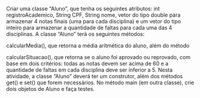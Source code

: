 Criar uma classe “Aluno”, que tenha os seguintes atributos: int registroAcademico,
String CPF, String nome, vetor do tipo double para armazenar 4 notas finais (uma
para cada disciplina) e um vetor do tipo inteiro para armazenar a quantidade de faltas
para cada uma das 4 disciplinas. A classe “Aluno” terá os seguintes métodos:

calcularMedia(), que retorna a média aritmética do aluno, além do método

calcularSituacao(), que retorna se o aluno foi aprovado ou reprovado, com base em
dois critérios: todas as notas devem ser acima de 60 e a quantidade de faltas em
cada disciplina deve ser inferior a 5. Nesta atividade, a classe “Aluno” deverá ter um
construtor, além dos métodos get() e set() que forem necessários. No método main
(em outra classe), crie dois objetos de Aluno e faça testes. 
